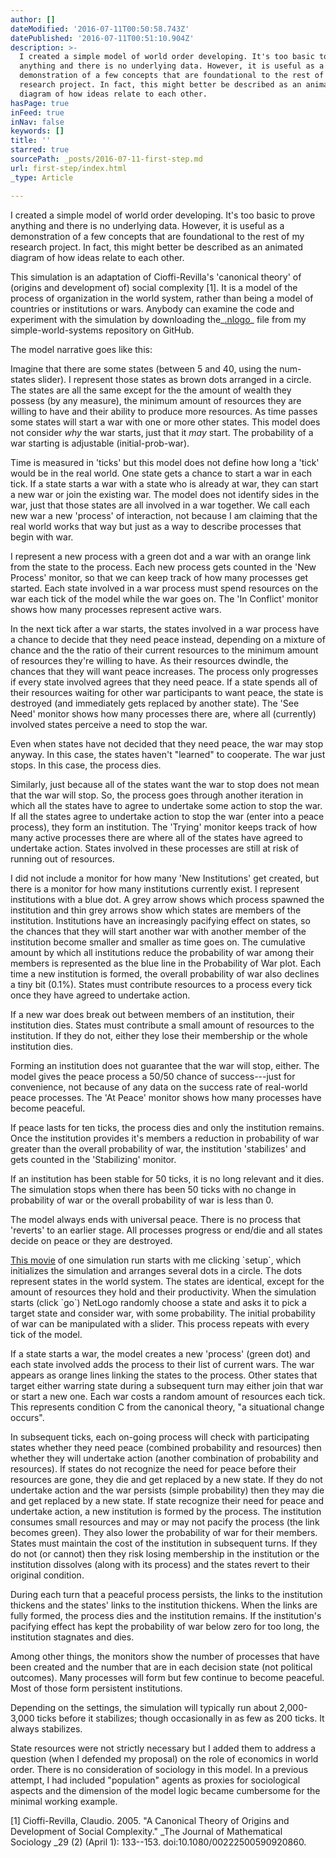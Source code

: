```yaml
---
author: []
dateModified: '2016-07-11T00:50:58.743Z'
datePublished: '2016-07-11T00:51:10.904Z'
description: >-
  I created a simple model of world order developing. It's too basic to prove
  anything and there is no underlying data. However, it is useful as a
  demonstration of a few concepts that are foundational to the rest of my
  research project. In fact, this might better be described as an animated
  diagram of how ideas relate to each other.
hasPage: true
inFeed: true
inNav: false
keywords: []
title: ''
starred: true
sourcePath: _posts/2016-07-11-first-step.md
url: first-step/index.html
_type: Article

---
```

I created a simple model of world order developing. It's too basic to prove anything and there is no underlying data. However, it is useful as a demonstration of a few concepts that are foundational to the rest of my research project. In fact, this might better be described as an animated diagram of how ideas relate to each other.

This simulation is an adaptation of Cioffi-Revilla's 'canonical theory' of (origins and development of) social complexity \[1\]. It is a model of the process of organization in the world system, rather than being a model of countries or institutions or wars. Anybody can examine the code and experiment with the simulation by downloading the_[.nlogo][0]_ file from my simple-world-systems repository on GitHub.

The model narrative goes like this:

Imagine that there are some states (between 5 and 40, using the num-states slider). I represent those states as brown dots arranged in a circle. The states are all the same except for the the amount of wealth they possess (by any measure), the minimum amount of resources they are willing to have and their ability to produce more resources. As time passes some states will start a war with one or more other states. This model does not consider _why_ the war starts, just that it _may_ start. The probability of a war starting is adjustable (initial-prob-war).

Time is measured in 'ticks' but this model does not define how long a 'tick' would be in the real world. One state gets a chance to start a war in each tick. If a state starts a war with a state who is already at war, they can start a new war or join the existing war. The model does not identify sides in the war, just that those states are all involved in a war together. We call each new war a new 'process' of interaction, not because I am claiming that the real world works that way but just as a way to describe processes that begin with war.

I represent a new process with a green dot and a war with an orange link from the state to the process. Each new process gets counted in the 'New Process' monitor, so that we can keep track of how many processes get started. Each state involved in a war process must spend resources on the war each tick of the model while the war goes on. The 'In Conflict' monitor shows how many processes represent active wars.

In the next tick after a war starts, the states involved in a war process have a chance to decide that they need peace instead, depending on a mixture of chance and the the ratio of their current resources to the minimum amount of resources they're willing to have. As their resources dwindle, the chances that they will want peace increases. The process only progresses if every state involved agrees that they need peace. If a state spends all of their resources waiting for other war participants to want peace, the state is destroyed (and immediately gets replaced by another state). The 'See Need' monitor shows how many processes there are, where all (currently) involved states perceive a need to stop the war.

Even when states have not decided that they need peace, the war may stop anyway. In this case, the states haven't "learned" to cooperate. The war just stops. In this case, the process dies.

Similarly, just because all of the states want the war to stop does not mean that the war will stop. So, the process goes through another iteration in which all the states have to agree to undertake some action to stop the war. If all the states agree to undertake action to stop the war (enter into a peace process), they form an institution. The 'Trying' monitor keeps track of how many active processes there are where all of the states have agreed to undertake action. States involved in these processes are still at risk of running out of resources.

I did not include a monitor for how many 'New Institutions' get created, but there is a monitor for how many institutions currently exist. I represent institutions with a blue dot. A grey arrow shows which process spawned the institution and thin grey arrows show which states are members of the institution. Institutions have an increasingly pacifying effect on states, so the chances that they will start another war with another member of the institution become smaller and smaller as time goes on. The cumulative amount by which all institutions reduce the probability of war among their members is represented as the blue line in the Probability of War plot. Each time a new institution is formed, the overall probability of war also declines a tiny bit (0.1%). States must contribute resources to a process every tick once they have agreed to undertake action.

If a new war does break out between members of an institution, their institution dies. States must contribute a small amount of resources to the institution. If they do not, either they lose their membership or the whole institution dies.

Forming an institution does not guarantee that the war will stop, either. The model gives the peace process a 50/50 chance of success---just for convenience, not because of any data on the success rate of real-world peace processes. The 'At Peace' monitor shows how many processes have become peaceful.

If peace lasts for ten ticks, the process dies and only the institution remains. Once the institution provides it's members a reduction in probability of war greater than the overall probability of war, the institution 'stabilizes' and gets counted in the 'Stabilizing' monitor.

If an institution has been stable for 50 ticks, it is no long relevant and it dies. The simulation stops when there has been 50 ticks with no change in probability of war or the overall probability of war is less than 0\.

The model always ends with universal peace. There is no process that 'reverts' to an earlier stage. All processes progress or end/die and all states decide on peace or they are destroyed.

[This movie][1] of one simulation run starts with me clicking \`setup\`, which initializes the simulation and arranges several dots in a circle. The dots represent states in the world system. The states are identical, except for the amount of resources they hold and their productivity. When the simulation starts (click \`go\`) NetLogo randomly choose a state and asks it to pick a target state and consider war, with some probability. The initial probability of war can be manipulated with a slider. This process repeats with every tick of the model.

If a state starts a war, the model creates a new 'process' (green dot) and each state involved adds the process to their list of current wars. The war appears as orange lines linking the states to the process. Other states that target either warring state during a subsequent turn may either join that war or start a new one. Each war costs a random amount of resources each tick. This represents condition C from the canonical theory, "a situational change occurs".

In subsequent ticks, each on-going process will check with participating states whether they need peace (combined probability and resources) then whether they will undertake action (another combination of probability and resources). If states do not recognize the need for peace before their resources are gone, they die and get replaced by a new state. If they do not undertake action and the war persists (simple probability) then they may die and get replaced by a new state. If state recognize their need for peace and undertake action, a new institution is formed by the process. The institution consumes small resources and may or may not pacify the process (the link becomes green). They also lower the probability of war for their members. States must maintain the cost of the institution in subsequent turns. If they do not (or cannot) then they risk losing membership in the institution or the institution dissolves (along with its process) and the states revert to their original condition.

During each turn that a peaceful process persists, the links to the institution thickens and the states' links to the institution thickens. When the links are fully formed, the process dies and the institution remains. If the institution's pacifying effect has kept the probability of war below zero for too long, the institution stagnates and dies.

Among other things, the monitors show the number of processes that have been created and the number that are in each decision state (not political outcomes). Many processes will form but few continue to become peaceful. Most of those form persistent institutions.

Depending on the settings, the simulation will typically run about 2,000-3,000 ticks before it stabilizes; though occasionally in as few as 200 ticks. It always stabilizes.

State resources were not strictly necessary but I added them to address a question (when I defended my proposal) on the role of economics in world order. There is no consideration of sociology in this model. In a previous attempt, I had included "population" agents as proxies for sociological aspects and the dimension of the model logic became cumbersome for the minimal working example.

\[1\] Cioffi-Revilla, Claudio. 2005\. "A Canonical Theory of Origins and Development of Social Complexity." _The Journal of Mathematical Sociology _29 (2) (April 1): 133--153\. doi:10.1080/00222500590920860\.

[0]: https://github.com/usuallycwdillon/simple-world-order/tree/master/net-logo-world-order
[1]: https://youtu.be/wPU-lvCRJyE